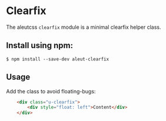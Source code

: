 # Clearfix

The aleutcss `clearfix` module is a minimal clearfix helper class.


## Install using npm:

```ssh
$ npm install --save-dev aleut-clearfix

```

## Usage

Add the class to avoid floating-bugs:
```html
	<div class="u-clearfix">
		<div style="float: left">Content</div>
	</div>
```
